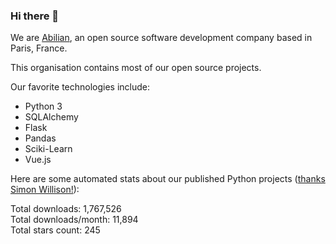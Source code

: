 ### Hi there 👋

We are [Abilian](https://abilian.com/), an open source software development company based in Paris, France.

This organisation contains most of our open source projects.

Our favorite technologies include:

- Python 3
- SQLAlchemy
- Flask
- Pandas
- Sciki-Learn
- Vue.js

Here are some automated stats about our published Python projects
([thanks Simon Willison!][sw-post]):

<!--marker-->
Total downloads: 1,767,526<br>
Total downloads/month: 11,894<br>
Total stars count: 245
<!--end-->

[sw-post]: https://simonwillison.net/2020/Jul/10/self-updating-profile-readme/